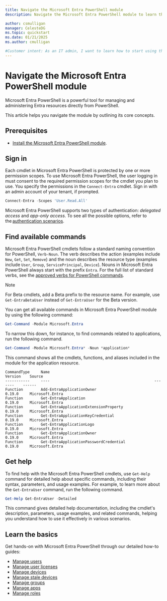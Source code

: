 ```yaml
---
title: Navigate the Microsoft Entra PowerShell module
description: Navigate the Microsoft Entra PowerShell module to learn the core concepts, commands, and how to get help.

author: csmulligan
manager: CelesteDG
ms.topic: quickstart
ms.date: 01/21/2025
ms.author: cmulligan

#Customer intent: As an IT admin, I want to learn how to start using the Microsoft Entra PowerShell module, including authentication, core concepts, commands, and how to get help.
---
```


# Navigate the Microsoft Entra PowerShell module

Microsoft Entra PowerShell is a powerful tool for managing and administering Entra resources directly from PowerShell.

This article helps you navigate the module by outlining its core concepts.

## Prerequisites

- [Install the Microsoft Entra PowerShell module](installation.md).

## Sign in

Each cmdlet in Microsoft Entra PowerShell is protected by one or more permission scopes. To use Microsoft Entra PowerShell, the user logging in must consent to the required permission scopes for the cmdlet you plan to use.  You specify the permissions in the `Connect-Entra` cmdlet. Sign in with an admin account of your tenant, if prompted.

```powershell
Connect-Entra -Scopes 'User.Read.All'
```

Microsoft Entra PowerShell supports two types of authentication: *delegated access* and *app-only access*.
To see all the possible options, refer to the [authentication scenarios](authentication-scenarios.md).

## Find available commands

Microsoft Entra PowerShell cmdlets follow a standard naming convention for PowerShell, `Verb-Noun`. The verb describes the action (examples include `New`, `Get`, `Set`, `Remove`) and the noun describes the resource type (examples include `User`, `Group`, `ServicePrincipal`, `Device`). Nouns in Microsoft Entra PowerShell always start with the prefix `Entra`. For the full list of standard verbs, see the  [approved verbs for PowerShell commands](/powershell/scripting/developer/cmdlet/approved-verbs-for-windows-powershell-commands).

> [!NOTE]
> For Beta cmdlets, add a Beta prefix to the resource name. For example, use `Get-EntraBetaUser` instead of `Get-EntraUser` for the Beta version.

You can get all available commands in Microsoft Entra PowerShell module by using the following command:

```powershell
Get-Command -Module Microsoft.Entra
```

To narrow this down, for instance, to find commands related to applications, run the following command.

```powershell
Get-Command -Module Microsoft.Entra* -Noun *application*
```

This command shows all the cmdlets, functions, and aliases included in the module for the application resource.

```Output
CommandType     Name                                               Version    Source
-----------     ----                                               -------    ------
Function        Add-EntraApplicationOwner                          0.19.0     Microsoft.Entra
Function        Get-EntraApplication                               0.19.0     Microsoft.Entra
Function        Get-EntraApplicationExtensionProperty              0.19.0     Microsoft.Entra
Function        Get-EntraApplicationKeyCredential                  0.19.0     Microsoft.Entra
Function        Get-EntraApplicationLogo                           0.19.0     Microsoft.Entra
Function        Get-EntraApplicationOwner                          0.19.0     Microsoft.Entra
Function        Get-EntraApplicationPasswordCredential             0.19.0     Microsoft.Entra
```

## Get help

To find help with the Microsoft Entra PowerShell cmdlets, use `Get-Help` command for detailed help about specific commands, including their syntax, parameters, and usage examples.
For example, to learn more about the `Get-EntraUser` command, run the following command.

```powershell
Get-Help Get-EntraUser -Detailed
```

This command gives detailed help documentation, including the cmdlet's description, parameters, usage examples, and related commands, helping you understand how to use it effectively in various scenarios.

## Learn the basics

Get hands-on with Microsoft Entra PowerShell through our detailed how-to guides:

- [Manage users](manage-user.md)
- [Manage user licenses](how-to-manage-user-licenses.md)
- [Manage devices](manage-devices.md)
- [Manage stale devices](manage-stale-devices.md)
- [Manage groups](manage-groups.md)
- [Manage apps](manage-apps.md)
- [Manage roles](manage-roles.md)
